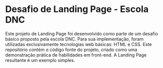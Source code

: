 # Desafio de Landing Page - Escola DNC

Este projeto de Landing Page foi desenvolvido como parte de um desafio básico proposto pela escola DNC. Para sua implementação, foram utilizadas exclusivamente tecnologias web básicas: HTML e CSS.
Este repositório contém o código fonte do projeto, criado como uma demonstração prática de habilidades em front-end. A Landing Page resultante é um exemplo simples.
